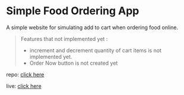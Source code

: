 # Simple Food Ordering App

A simple website for simulating add to cart when ordering food online.

> Features that not implemented yet :
>
> - increment and decrement quantity of cart items is not implemented yet.
> - Order Now button is not created yet

repo: [click here](https://github.com/catamyst-codepolitan-1-A/food-order-app)

live: [click here](https://food-order-simulation.netlify.app/)
